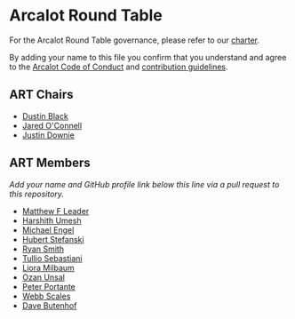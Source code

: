 # Arcalot Round Table

For the Arcalot Round Table governance, please refer to our [charter](CHARTER.md).

By adding your name to this file you confirm that you understand and agree to the [Arcalot Code of Conduct](https://github.com/arcalot/.github/blob/main/CODE_OF_CONDUCT.md) and [contribution guidelines](https://github.com/arcalot/.github/blob/main/CONTRIBUTING.md).

## ART Chairs

* [Dustin Black](https://github.com/dustinblack)
* [Jared O'Connell](https://github.com/jaredoconnell)
* [Justin Downie](https://github.com/jdowni000) 


## ART Members

*Add your name and GitHub profile link below this line via a pull request to this repository.*
* [Matthew F Leader](https://github.com/mfleader)
* [Harshith Umesh](https://github.com/Harshith-umesh)
* [Michael Engel](https://github.com/engelmi)
* [Hubert Stefanski](https://github.com/HVBE)
* [Ryan Smith](https://github.com/AvlWx2014)
* [Tullio Sebastiani](https://github.com/tsebastiani)
* [Liora Milbaum](https://github.com/lmilbaum)
* [Ozan Unsal](https://github.com/ozanunsal)
* [Peter Portante](https://github.com/portante)
* [Webb Scales](https://github.com/webbnh)
* [Dave Butenhof](https://github.com/dbutenhof)
